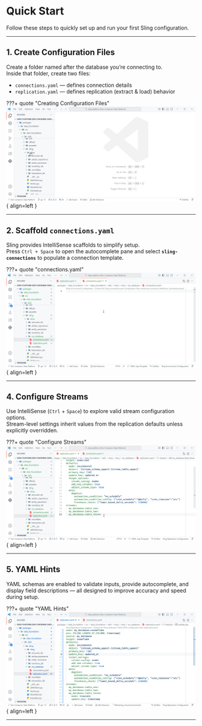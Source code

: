 # Quick Start

Follow these steps to quickly set up and run your first Sling configuration.

---

## 1. Create Configuration Files

Create a folder named after the database you’re connecting to.  
Inside that folder, create two files:

- `connections.yaml` — defines connection details  
- `replication.yaml` — defines replication (extract & load) behavior

???+ quote "Creating Configuration Files"
    ![Sling Files](../../img/sling/1_files.gif){ align=left }

---

## 2. Scaffold `connections.yaml`

Sling provides IntelliSense scaffolds to simplify setup.  
Press `Ctrl + Space` to open the autocomplete pane and select **`sling-connections`** to populate a connection template.

???+ quote "connections.yaml"
    ![Sling Connections](../../img/sling/2_connections.gif){ align=left }

---

## 4. Configure Streams

Use IntelliSense (`Ctrl` + `Space`) to explore valid stream configuration options.  
Stream-level settings inherit values from the replication defaults unless explicitly overridden.

???+ quote "Configure Streams"
    ![Sling Stream](../../img/sling/4_streams.gif){ align=left }

---

## 5. YAML Hints

YAML schemas are enabled to validate inputs, provide autocomplete, and display field descriptions — all designed to improve accuracy and speed during setup.

???+ quote "YAML Hints"
    ![YAML Hints](../../img/sling/5_hints.gif){ align=left }

---